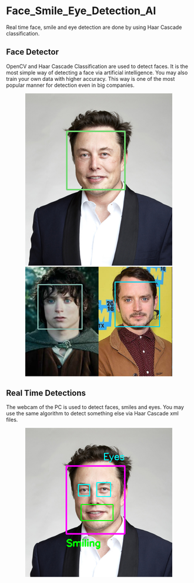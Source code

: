 # Face_Smile_Eye_Detection_AI
Real time face, smile and eye detection are done by using Haar Cascade classification. 

## Face Detector
OpenCV and Haar Cascade Classification are used to detect faces. It is the most simple way of detecting a face via artificial intelligence. You may also train your own data with
higher accuracy. This way is one of the most popular manner for detection even in big companies.

<p align="center">
  <img src="images/ElonMuskSS.PNG" width="400" title="ss1">
  <img src="images/MultipleFaceSS.PNG" width="400" title="ss2">
  
</p>

## Real Time Detections
The webcam of the PC is used to detect faces, smiles and eyes. You may use the same algorithm to detect something else via Haar Cascade xml files.   
<p align="center">
  <img src="images/elon.PNG" width="400" title="ss1">
  
</p>
